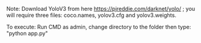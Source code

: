 Note:
Download YoloV3 from here https://pjreddie.com/darknet/yolo/ ; you will require three files: coco.names, yolov3.cfg and yolov3.weights.

To execute: Run CMD as admin, change directory to the folder then type: "python app.py"
